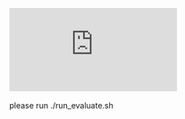 

![image](https://github.com/fengtuan/ShuffleNet_SS/blob/bf66813cd173864398a5335c8d3ac5e405355f88/Channel%20shuffle%20with%20two%20groups.pdf)

please run ./run_evaluate.sh
